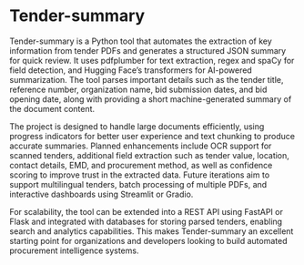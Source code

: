 # Tender-summary
Tender-summary is a Python tool that automates the extraction of key information from tender PDFs and generates a structured JSON summary for quick review. It uses pdfplumber for text extraction, regex and spaCy for field detection, and Hugging Face’s transformers for AI-powered summarization. The tool parses important details such as the tender title, reference number, organization name, bid submission dates, and bid opening date, along with providing a short machine-generated summary of the document content.

The project is designed to handle large documents efficiently, using progress indicators for better user experience and text chunking to produce accurate summaries. Planned enhancements include OCR support for scanned tenders, additional field extraction such as tender value, location, contact details, EMD, and procurement method, as well as confidence scoring to improve trust in the extracted data. Future iterations aim to support multilingual tenders, batch processing of multiple PDFs, and interactive dashboards using Streamlit or Gradio.

For scalability, the tool can be extended into a REST API using FastAPI or Flask and integrated with databases for storing parsed tenders, enabling search and analytics capabilities. This makes Tender-summary an excellent starting point for organizations and developers looking to build automated procurement intelligence systems.
